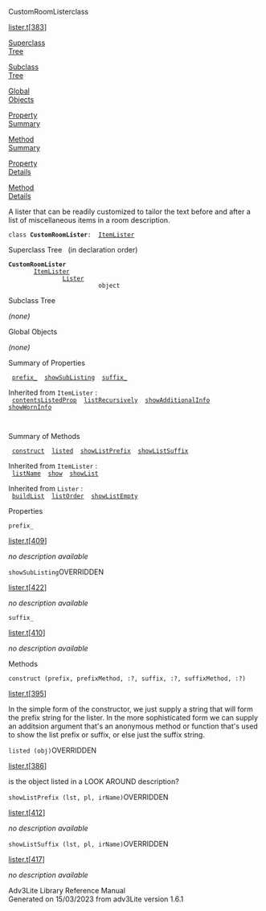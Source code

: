 <span class="title">CustomRoomLister</span><span class="type">class</span>

[lister.t](../file/lister.t.html)\[[383](../source/lister.t.html#383)\]

[Superclass  
Tree](#_SuperClassTree_)

[Subclass  
Tree](#_SubClassTree_)

[Global  
Objects](#_ObjectSummary_)

[Property  
Summary](#_PropSummary_)

[Method  
Summary](#_MethodSummary_)

[Property  
Details](#_Properties_)

[Method  
Details](#_Methods_)

<div class="fdesc">

A lister that can be readily customized to tailor the text before and
after a list of miscellaneous items in a room description.

`class `**`CustomRoomLister`**` :   `[`ItemLister`](../object/ItemLister.html)

</div>

<span id="_SuperClassTree_"></span>

<div class="mjhd">

<span class="hdln">Superclass Tree</span>   (in declaration order)

</div>

**`CustomRoomLister`**  
`         `[`ItemLister`](../object/ItemLister.html)  
`                 `[`Lister`](../object/Lister.html)  
`                         object`  
<span id="_SubClassTree_"></span>

<div class="mjhd">

<span class="hdln">Subclass Tree</span>  

</div>

*(none)* <span id="_ObjectSummary_"></span>

<div class="mjhd">

<span class="hdln">Global Objects</span>  

</div>

*(none)* <span id="_PropSummary_"></span>

<div class="mjhd">

<span class="hdln">Summary of Properties</span>  

</div>

` `[`prefix_`](#prefix_)`  `[`showSubListing`](#showSubListing)`  `[`suffix_`](#suffix_)`  `

Inherited from `ItemLister` :  
` `[`contentsListedProp`](../object/ItemLister.html#contentsListedProp)`  `[`listRecursively`](../object/ItemLister.html#listRecursively)`  `[`showAdditionalInfo`](../object/ItemLister.html#showAdditionalInfo)`  `[`showWornInfo`](../object/ItemLister.html#showWornInfo)`  `

` `

<span id="_MethodSummary_"></span>

<div class="mjhd">

<span class="hdln">Summary of Methods</span>  

</div>

` `[`construct`](#construct)`  `[`listed`](#listed)`  `[`showListPrefix`](#showListPrefix)`  `[`showListSuffix`](#showListSuffix)`  `

Inherited from `ItemLister` :  
` `[`listName`](../object/ItemLister.html#listName)`  `[`show`](../object/ItemLister.html#show)`  `[`showList`](../object/ItemLister.html#showList)`  `

Inherited from `Lister` :  
` `[`buildList`](../object/Lister.html#buildList)`  `[`listOrder`](../object/Lister.html#listOrder)`  `[`showListEmpty`](../object/Lister.html#showListEmpty)`  `

<span id="_Properties_"></span>

<div class="mjhd">

<span class="hdln">Properties</span>  

</div>

<span id="prefix_"></span>

`prefix_`

[lister.t](../file/lister.t.html)\[[409](../source/lister.t.html#409)\]

<div class="desc">

*no description available*

</div>

<span id="showSubListing"></span>

`showSubListing`<span class="rem">OVERRIDDEN</span>

[lister.t](../file/lister.t.html)\[[422](../source/lister.t.html#422)\]

<div class="desc">

*no description available*

</div>

<span id="suffix_"></span>

`suffix_`

[lister.t](../file/lister.t.html)\[[410](../source/lister.t.html#410)\]

<div class="desc">

*no description available*

</div>

<span id="_Methods_"></span>

<div class="mjhd">

<span class="hdln">Methods</span>  

</div>

<span id="construct"></span>

`construct (prefix, prefixMethod, :?, suffix, :?, suffixMethod, :?)`

[lister.t](../file/lister.t.html)\[[395](../source/lister.t.html#395)\]

<div class="desc">

In the simple form of the constructor, we just supply a string that will
form the prefix string for the lister. In the more sophisticated form we
can supply an additsion argument that's an anonymous method or function
that's used to show the list prefix or suffix, or else just the suffix
string.

</div>

<span id="listed"></span>

`listed (obj)`<span class="rem">OVERRIDDEN</span>

[lister.t](../file/lister.t.html)\[[386](../source/lister.t.html#386)\]

<div class="desc">

is the object listed in a LOOK AROUND description?

</div>

<span id="showListPrefix"></span>

`showListPrefix (lst, pl, irName)`<span class="rem">OVERRIDDEN</span>

[lister.t](../file/lister.t.html)\[[412](../source/lister.t.html#412)\]

<div class="desc">

*no description available*

</div>

<span id="showListSuffix"></span>

`showListSuffix (lst, pl, irName)`<span class="rem">OVERRIDDEN</span>

[lister.t](../file/lister.t.html)\[[417](../source/lister.t.html#417)\]

<div class="desc">

*no description available*

</div>

<div class="ftr">

Adv3Lite Library Reference Manual  
Generated on 15/03/2023 from adv3Lite version 1.6.1

</div>
